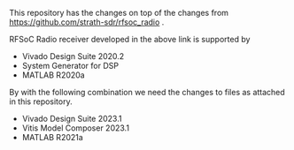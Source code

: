 This repository has the changes on top of the changes from https://github.com/strath-sdr/rfsoc_radio .

RFSoC Radio receiver developed in the above link is supported by 
* Vivado Design Suite 2020.2
* System Generator for DSP
* MATLAB R2020a

By with the following combination we need the changes to files as attached in this repository.

* Vivado Design Suite 2023.1
* Vitis Model Composer 2023.1
* MATLAB R2021a



